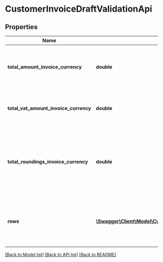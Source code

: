 # CustomerInvoiceDraftValidationApi

## Properties
Name | Type | Description | Notes
------------ | ------------- | ------------- | -------------
**total_amount_invoice_currency** | **double** | Invoice total amount. Should be negative when credit invoice | [optional] 
**total_vat_amount_invoice_currency** | **double** | Invoice VAT amount. Should be negative when credit invoice | [optional] 
**total_roundings_invoice_currency** | **double** | Invoice Roundings amount. Can be both positive and negative depending on the rounding. | [optional] 
**rows** | [**\Swagger\Client\Model\CustomerInvoiceDraftValidationRowApi[]**](CustomerInvoiceDraftValidationRowApi.md) | A set of invoice rows to validate. We match upon the line number. | [optional] 

[[Back to Model list]](../../README.md#documentation-for-models) [[Back to API list]](../../README.md#documentation-for-api-endpoints) [[Back to README]](../../README.md)

